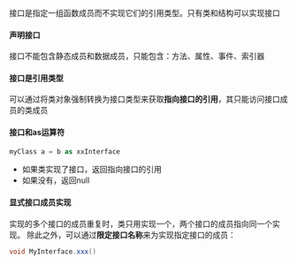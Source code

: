 接口是指定一组函数成员而不实现它们的引用类型。只有类和结构可以实现接口
#### 声明接口
接口不能包含静态成员和数据成员，只能包含：方法、属性、事件、索引器
#### 接口是引用类型
可以通过将类对象强制转换为接口类型来获取**指向接口的引用**，其只能访问接口成员的类成员
#### 接口和as运算符
```c#
myClass a = b as xxInterface
```
- 如果类实现了接口，返回指向接口的引用
- 如果没有，返回null
#### 显式接口成员实现
实现的多个接口的成员重复时，类只用实现一个，两个接口的成员指向同一个实现。
除此之外，可以通过**限定接口名称**来为实现指定接口的成员：
```c#
void MyInterface.xxx()
```